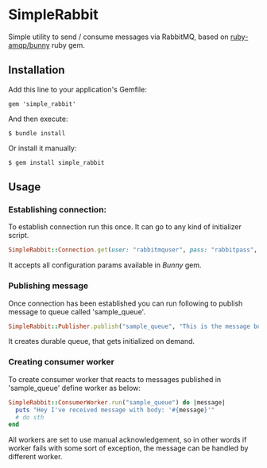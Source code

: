 # SimpleRabbit

Simple utility to send / consume messages via RabbitMQ, based on [ruby-amqp/bunny](https://github.com/ruby-amqp/bunny) ruby gem.

## Installation


Add this line to your application's Gemfile:

    gem 'simple_rabbit'

And then execute:

    $ bundle install

Or install it manually:

    $ gem install simple_rabbit

## Usage

### Establishing connection:

To establish connection run this once. It can go to any kind of initializer script.

```ruby
SimpleRabbit::Connection.get(user: "rabbitmquser", pass: "rabbitpass", host: "localhost:5672")
```

It accepts all configuration params available in *Bunny* gem.

### Publishing message

Once connection has been established you can run following to publish message to queue called 'sample_queue'.


```ruby
SimpleRabbit::Publisher.publish("sample_queue", "This is the message body")
```

It creates durable queue, that gets initialized on demand.

### Creating consumer worker

To create consumer worker that reacts to messages published in 'sample_queue' define worker as below:

```ruby
SimpleRabbit::ConsumerWorker.run("sample_queue") do |message|
  puts "Hey I've received message with body: '#{message}'"
  # do sth
end
```

All workers are set to use manual acknowledgement, so in other words if worker fails with some sort of exception, the message can be handled by different worker.
